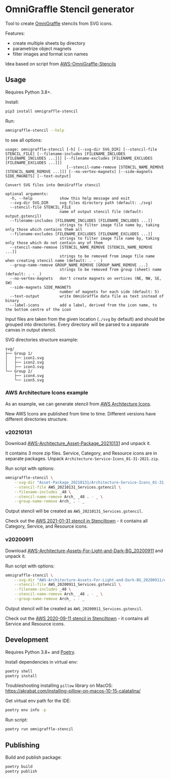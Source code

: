 # OmniGraffle Stencil generator

Tool to create [OmniGraffle](https://www.omnigroup.com/omnigraffle/)
stencils from SVG icons.

Features:

- create multiple sheets by directory
- parametrize object magnets
- filter images and format icon names

Idea based on script from
[AWS-OmniGraffle-Stencils](https://github.com/davidfsmith/AWS-OmniGraffle-Stencils/)

## Usage

Requires Python 3.8+.

Install:

```bash
pip3 install omnigraffle-stencil
```

Run:

```bash
omnigraffle-stencil --help
```

to see all options:

```
usage: omnigraffle-stencil [-h] [--svg-dir SVG_DIR] [--stencil-file STENCIL_FILE] [--filename-includes [FILENAME_INCLUDES [FILENAME_INCLUDES ...]]] [--filename-excludes [FILENAME_EXCLUDES [FILENAME_EXCLUDES ...]]]
                           [--stencil-name-remove [STENCIL_NAME_REMOVE [STENCIL_NAME_REMOVE ...]]] [--no-vertex-magnets] [--side-magnets SIDE_MAGNETS] [--text-output]

Convert SVG files into OmniGraffle stencil

optional arguments:
  -h, --help            show this help message and exit
  --svg-dir SVG_DIR     svg files directory path (default: ./svg)
  --stencil-file STENCIL_FILE
                        name of output stencil file (default: output.gstencil)
  --filename-includes [FILENAME_INCLUDES [FILENAME_INCLUDES ...]]
                        strings to filter image file name by, taking only those which contains them all
  --filename-excludes [FILENAME_EXCLUDES [FILENAME_EXCLUDES ...]]
                        strings to filter image file name by, taking only those which do not contain any of them
  --stencil-name-remove [STENCIL_NAME_REMOVE [STENCIL_NAME_REMOVE ...]]
                        strings to be removed from image file name when creating stencil name (default: . - _)
  --group-name-remove GROUP_NAME_REMOVE [GROUP_NAME_REMOVE ...]
                        strings to be removed from group (sheet) name (default: . - _)
  --no-vertex-magnets   don't create magnets on vertices (NE, NW, SE, SW)
  --side-magnets SIDE_MAGNETS
                        number of magnets for each side (default: 5)
  --text-output         write OmniGraffle data file as text instead of binary
  --label-icons         add a label, derived from the icon name, to the bottom centre of the icon
```

Input files are taken from the given location (`./svg` by default)
and should be grouped into directories.
Every directory will be parsed to a separate canvas in output stencil.

SVG directories structure example:

```
svg/
├── Group 1/
│   ├── icon1.svg
│   ├── icon2.svg
│   ├── icon3.svg
└── Group 2/
    ├── icon4.svg
    └── icon5.svg
```

### AWS Architecture Icons example

As an example, we can generate stencil from
[AWS Architecture Icons](https://aws.amazon.com/architecture/icons/).

New AWS Icons are published from time to time.
Different versions have different directories structure.

### v20210131

Download
[AWS-Architecture_Asset-Package_20210131](https://d1.awsstatic.com/webteam/architecture-icons/q1-2021/AWS-Architecture_Asset-Package_20210131.a41ffeeec67743738315c2585f5fdb6f3c31238d.zip)
and unpack it.

It contains 3 more zip files.
Service, Category, and Resource icons are in separate packages.
Unpack `Architecture-Service-Icons_01-31-2021.zip`.

Run script with options:

```bash
omnigraffle-stencil \
    --svg-dir "Asset-Package_20210131/Architecture-Service-Icons_01-31-2021" \
    --stencil-file AWS_20210131_Services.gstencil \
    --filename-includes _48 \
    --stencil-name-remove Arch_ _48 . - _ \
    --group-name-remove Arch_ . - _
```

Output stencil will be created as `AWS_20210131_Services.gstencil`.

Check out the [AWS 2021-01-31 stencil in Stenciltown](https://stenciltown.omnigroup.com/stencils/aws-2021-01-31-all/) -
it contains all Category, Service, and Resource icons.

### v20200911

Download
[AWS-Architecture-Assets-For-Light-and-Dark-BG_20200911](https://d1.awsstatic.com/webteam/architecture-icons/Q32020/AWS-Architecture-Assets-For-Light-and-Dark-BG_20200911.478ff05b80f909792f7853b1a28de8e28eac67f4.zip)
and unpack it.

Run script with options:

```bash
omnigraffle-stencil \
    --svg-dir "AWS-Architecture-Assets-For-Light-and-Dark-BG_20200911/AWS-Architecture-Service-Icons_20200911" \
    --stencil-file AWS_20200911_Services.gstencil \
    --filename-includes _48 \
    --stencil-name-remove Arch_ _48 . - _ \
    --group-name-remove Arch_ . - _
```

Output stencil will be created as `AWS_20200911_Services.gstencil`.

Check out the [AWS 2020-09-11 stencil in Stenciltown](https://stenciltown.omnigroup.com/stencils/aws-2020-09-11-all/) -
it contains all Service and Resource icons.

## Development

Requires Python 3.8+ and [Poetry](https://python-poetry.org/).

Install dependencies in virtual env:

```bash
poetry shell
poetry install
```

Troubleshooting installing `pillow` library on MacOS:
https://akrabat.com/installing-pillow-on-macos-10-15-calatalina/

Get virtual env path for the IDE:

```bash
poetry env info -p
```

Run script:

```bash
poetry run omnigraffle-stencil
```

## Publishing

Build and publish package:

```bash
poetry build
poetry publish
```

